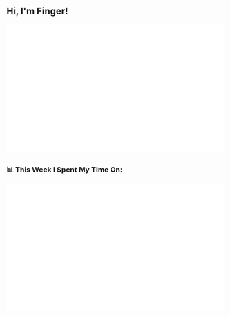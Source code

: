 <h2> Hi, I'm Finger!</h2>

<img align="right" src="https://raw.githubusercontent.com/spianmo/github-stats/master/generated/overview.svg#gh-light-mode-only">

<!-- <img align="right" height="160em" src="https://github-readme-stats-eight-theta.vercel.app/api/top-langs/?username=spianmo&layout=compact&langs_count=8&theme=algolia"/>	 -->
	
```go
package main

type Me struct {
	Name   string
	Job    string
	Code   string
	Skills string
}

func main() {
	me := &Me{
		Name:   "Finger",
		Job:    "Client-side Engineer",
		Code:   "Java, Kotlin, C#, Rust and C++ and Others",
		Skills: "Android, Security, Cross-platform client, NLP, CV, ASR ^o^",
	}
	_ = me
}
```


<h3>📊 This Week I Spent My Time On:</h3>
<img align='right' src="https://raw.githubusercontent.com/spianmo/github-stats/master/generated/languages.svg#gh-light-mode-only">

<!--START_SECTION:waka-->

```txt
Java               1 hr 43 mins    █████████▒░░░░░░░░░░░░░░░   37.46 %
Python             1 hr 21 mins    ███████▒░░░░░░░░░░░░░░░░░   29.67 %
Kotlin             47 mins         ████▒░░░░░░░░░░░░░░░░░░░░   17.40 %
Gradle             12 mins         █▒░░░░░░░░░░░░░░░░░░░░░░░   04.70 %
Groovy             11 mins         █░░░░░░░░░░░░░░░░░░░░░░░░   04.19 %
```

<!--END_SECTION:waka-->
